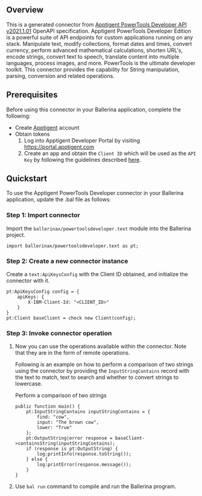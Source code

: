## Overview

This is a generated connector from [Apptigent PowerTools Developer API v2021.1.01](https://portal.apptigent.com/node/612) OpenAPI specification. 
Apptigent PowerTools Developer Edition is a powerful suite of API endpoints for custom applications running on any stack. 
Manipulate text, modify collections, format dates and times, convert currency, perform advanced mathematical calculations, shorten URL's, encode strings, convert text to speech, translate content into multiple languages, process images, and more. 
PowerTools is the ultimate developer toolkit. 
This connector provides the capability for String manipulation, parsing, conversion and related operations.

## Prerequisites

Before using this connector in your Ballerina application, complete the following:

* Create [Apptigent](https://portal.apptigent.com/user/register) account
* Obtain tokens
    1. Log into Apptigent Developer Portal by visiting https://portal.apptigent.com
    2. Create an app and obtain the `Client ID` which will be used as the `API Key` by following the guidelines described [here](https://portal.apptigent.com/start).
 
## Quickstart

To use the Apptigent PowerTools Developer connector in your Ballerina application, update the .bal file as follows:

### Step 1: Import connector
Import the `ballerinax/powertoolsdeveloper.text` module into the Ballerina project.
```ballerina
import ballerinax/powertoolsdeveloper.text as pt;
```
### Step 2: Create a new connector instance
Create a `text:ApiKeysConfig` with the Client ID obtained, and initialize the connector with it.
```ballerina
pt:ApiKeysConfig config = {
    apiKeys: {
        X-IBM-Client-Id: "<CLIENT_ID>"
    }
}
pt:Client baseClient = check new Client(config);
```

### Step 3: Invoke connector operation
1. Now you can use the operations available within the connector. Note that they are in the form of remote operations.

    Following is an example on how to perform a comparison of two strings using the connector by providing the `InputStringContains` record with the text to match, text to search and whether to convert strings to lowercase.

    Perform a comparison of two strings

    ```ballerina
    public function main() {
        pt:InputStringContains inputStringContains = {
            find: "cow",
            input: "The brown cow",
            lower: "True"
        };
        pt:OutputString|error response = baseClient->containsString(inputStringContains);
        if (response is pt:OutputString) {
            log:printInfo(response.toString());
        } else {
            log:printError(response.message());
        }
    }
    ``` 

2. Use `bal run` command to compile and run the Ballerina program.
